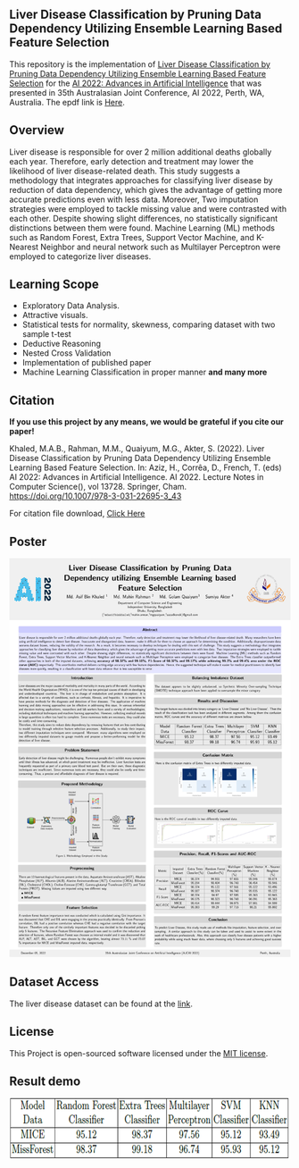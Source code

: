 <head>
    <meta name='keywords' content='python, liver, disease, classification, pruning, data, dependency, feature, selection, ensemble'>
</head>

## Liver Disease Classification by Pruning Data Dependency Utilizing Ensemble Learning Based Feature Selection

This repository is the implementation of [Liver Disease Classification by Pruning Data Dependency Utilizing Ensemble Learning Based Feature Selection](https://link.springer.com/chapter/10.1007/978-3-031-22695-3_43) for the [AI 2022: Advances in Artificial Intelligence](https://link.springer.com/book/10.1007/978-3-031-22695-3) that was presented in 35th Australasian Joint Conference, AI 2022, Perth, WA, Australia. The epdf link is [Here](https://rdcu.be/c04UF).

## Overview
 Liver disease is responsible for over 2 million additional deaths globally each year. Therefore, early detection and treatment may lower the likelihood of liver disease-related death. This study suggests a methodology that integrates approaches for classifying liver disease by reduction of data dependency, which gives the advantage of getting more accurate predictions even with less data. Moreover, Two imputation strategies were employed to tackle missing value and were contrasted with each other. Despite showing slight differences, no statistically significant distinctions between them were found. Machine Learning (ML) methods such as Random Forest, Extra Trees, Support Vector Machine, and K-Nearest Neighbor and neural network such as Multilayer Perceptron were employed to categorize liver diseases. 
## Learning Scope

- Exploratory Data Analysis.
- Attractive visuals.
- Statistical tests for normality, skewness, comparing dataset with two sample t-test
- Deductive Reasoning
- Nested Cross Validation
- Implementation of published paper
- Machine Learning Classification in proper manner
**and many more**

## Citation 
**If you use this project by any means, we would be grateful if you cite our paper!**

Khaled, M.A.B., Rahman, M.M., Quaiyum, M.G., Akter, S. (2022). Liver Disease Classification by Pruning Data Dependency Utilizing Ensemble Learning Based Feature Selection. In: Aziz, H., Corrêa, D., French, T. (eds) AI 2022: Advances in Artificial Intelligence. AI 2022. Lecture Notes in Computer Science(), vol 13728. Springer, Cham. https://doi.org/10.1007/978-3-031-22695-3_43

For citation file download, [Click Here](https://link.springer.com/chapter/10.1007/978-3-031-22695-3_43)

## Poster

<img src="/poster9785.jpg" alt="liver disease classification" />

## Dataset Access

The liver disease dataset can be found at the [link](https://archive.ics.uci.edu/ml/datasets/HCV+data).

## License

This Project is open-sourced software licensed under the [MIT license](https://opensource.org/licenses/MIT).

## Result demo

<img src="/results.png" alt="liver disease classification" />




